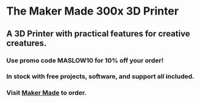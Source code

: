 # The Maker Made 300x 3D Printer

## A 3D Printer with practical features for creative creatures.

### Use promo code MASLOW10 for 10% off your order!

### In stock with free projects, software, and support all included.

### Visit [Maker Made](http://www.makermade.com) to order.




